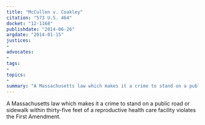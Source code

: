 ```yaml
---
title: "McCullen v. Coakley"
citation: "573 U.S. 464"
docket: "12-1168"
publishdate: "2014-06-26"
argdate: "2014-01-15"
justices:
- 
advocates:
- 
tags:
- 
topics:
- 
summary: "A Massachusetts law which makes it a crime to stand on a public road or sidewalk within thirty-five feet of a reproductive health care facility violates the First Amendment."
---
```

A Massachusetts law which makes it a crime to stand on a public road or sidewalk within thirty-five feet of a reproductive health care facility violates the First Amendment.

